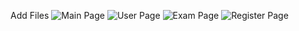 Add Files
![Main Page](https://i.ibb.co/5K54N41/image.png)
![User Page](https://i.ibb.co/MPhxHQ1/image.png)
![Exam Page](https://i.ibb.co/Qc2m8nM/image.png)
![Register Page](https://i.ibb.co/XsG5SF1/image.png)
